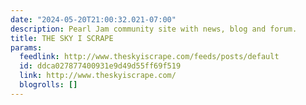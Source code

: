 ```yaml
---
date: "2024-05-20T21:00:32.021-07:00"
description: Pearl Jam community site with news, blog and forum.
title: THE SKY I SCRAPE
params:
  feedlink: http://www.theskyiscrape.com/feeds/posts/default
  id: ddca027877400931e9d49d55ff69f519
  link: http://www.theskyiscrape.com/
  blogrolls: []
---
```

